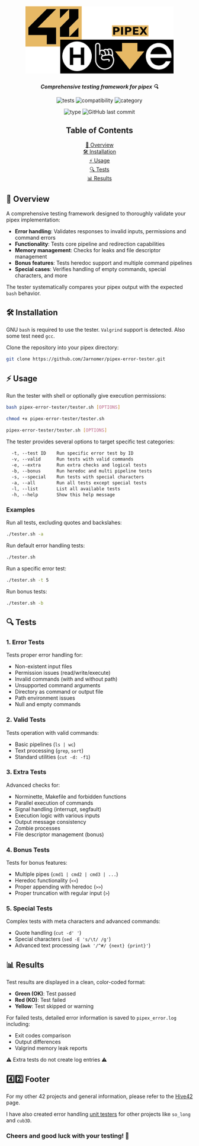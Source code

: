 <h1 align="center">
  <img src="assets/pipex.png" alt="pipex" width="400">
</h1>

<p align="center">
  <b><i>Comprehensive testing framework for pipex 🔍</i></b><br>
</p>

<p align="center">
  <img src="https://img.shields.io/badge/Tests-60%2B-lightgreen?style=for-the-badge" alt="tests">
  <img src="https://img.shields.io/badge/Compatible-macOS%20%26%20Linux-lightblue?style=for-the-badge" alt="compatibility">
  <img src="https://img.shields.io/badge/Category-Error%20Handling-pink?style=for-the-badge" alt="category">
</p>

<p align="center">
  <img src="https://img.shields.io/badge/Type-Unit%20Testing-violet?style=for-the-badge" alt="type">
  <img src="https://img.shields.io/github/last-commit/Jarnomer/pipex-error-tester/main?style=for-the-badge&color=red" alt="GitHub last commit">
</p>

<div align="center">

## Table of Contents

[📝 Overview](#-overview)  
[🛠️ Installation](#️-installation)  
[⚡ Usage](#-usage)  
[🔍 Tests](#-tests)  
[📊 Results](#-results)

</div>

## 📝 Overview

A comprehensive testing framework designed to thoroughly validate your pipex implementation:

- **Error handling**: Validates responses to invalid inputs, permissions and command errors
- **Functionality**: Tests core pipeline and redirection capabilities
- **Memory management**: Checks for leaks and file descriptor management
- **Bonus features**: Tests heredoc support and multiple command pipelines
- **Special cases**: Verifies handling of empty commands, special characters, and more

The tester systematically compares your pipex output with the expected `bash` behavior.

## 🛠️ Installation

GNU `bash` is required to use the tester. `Valgrind` support is detected. Also some test need `gcc`.

Clone the repository into your pipex directory:

```bash
git clone https://github.com/Jarnomer/pipex-error-tester.git
```

## ⚡ Usage

Run the tester with shell or optionally give execution permissions:

```bash
bash pipex-error-tester/tester.sh [OPTIONS]
```

```bash
chmod +x pipex-error-tester/tester.sh
```

```bash
pipex-error-tester/tester.sh [OPTIONS]
```

The tester provides several options to target specific test categories:

```
  -t, --test ID    Run specific error test by ID
  -v, --valid      Run tests with valid commands
  -e, --extra      Run extra checks and logical tests
  -b, --bonus      Run heredoc and multi pipeline tests
  -s, --special    Run tests with special characters
  -a, --all        Run all tests except special tests
  -l, --list       List all available tests
  -h, --help       Show this help message
```

### Examples

Run all tests, excluding quotes and backslahes:

```bash
./tester.sh -a
```

Run default error handling tests:

```bash
./tester.sh
```

Run a specific error test:

```bash
./tester.sh -t 5
```

Run bonus tests:

```bash
./tester.sh -b
```

## 🔍 Tests

### 1. Error Tests

Tests proper error handling for:

- Non-existent input files
- Permission issues (read/write/execute)
- Invalid commands (with and without path)
- Unsupported command arguments
- Directory as command or output file
- Path environment issues
- Null and empty commands

### 2. Valid Tests

Tests operation with valid commands:

- Basic pipelines (`ls | wc`)
- Text processing (`grep`, `sort`)
- Standard utilities (`cut -d: -f1`)

### 3. Extra Tests

Advanced checks for:

- Norminette, Makefile and forbidden functions
- Parallel execution of commands
- Signal handling (interrupt, segfault)
- Execution logic with various inputs
- Output message consistency
- Zombie processes
- File descriptor management (bonus)

### 4. Bonus Tests

Tests for bonus features:

- Multiple pipes (`cmd1 | cmd2 | cmd3 | ...`)
- Heredoc functionality (`<<`)
- Proper appending with heredoc (`>>`)
- Proper truncation with regular input (`>`)

### 5. Special Tests

Complex tests with meta characters and advanced commands:

- Quote handling (`cut -d' '`)
- Special characters (`sed -E 's/\t/ /g'`)
- Advanced text processing (`awk '/^#/ {next} {print}'`)

## 📊 Results

Test results are displayed in a clean, color-coded format:

- **Green (OK)**: Test passed
- **Red (KO)**: Test failed
- **Yellow**: Test skipped or warning

For failed tests, detailed error information is saved to `pipex_error.log` including:

- Exit codes comparison
- Output differences
- Valgrind memory leak reports

⚠️ Extra tests do not create log entries ⚠️

## 4️⃣2️⃣ Footer

For my other 42 projects and general information, please refer to the [Hive42](https://github.com/Jarnomer/Hive42) page.

I have also created error handling [unit testers](https://github.com/Jarnomer/42Testers) for other projects like `so_long` and `cub3D`.

### Cheers and good luck with your testing! 🚀
